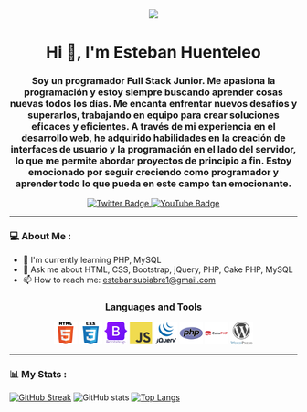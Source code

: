 <div id="header" align="center">
    <img src="https://media.giphy.com/media/qgQUggAC3Pfv687qPC/giphy.gif" width="200">
    <h1 align="center">Hi 👋, I'm Esteban Huenteleo</h1>
    <h3 align="center">
        Soy un programador Full Stack Junior. Me apasiona la programación y estoy siempre buscando aprender cosas nuevas
        todos los días. Me encanta enfrentar nuevos desafíos y superarlos, trabajando en equipo para crear soluciones
        eficaces y eficientes. A través de mi experiencia en el desarrollo web, he adquirido habilidades en la creación
        de interfaces de usuario y la programación en el lado del servidor, lo que me permite abordar proyectos de
        principio a fin. Estoy emocionado por seguir creciendo como programador y aprender todo lo que pueda en este
        campo tan emocionante.
    </h3>
</div>

<div align="center" id="badges">
    <a href="https://twitter.com/estebansubiabr2" target="_blank">
        <img src="https://img.shields.io/twitter/follow/estebansubiabr2?color=blue&logo=twitter&style=for-the-badge"
            alt="Twitter Badge">
    </a>
    <a href="https://www.youtube.com/@EstebanHuenteleo/videos" target="_blank">
        <img src="https://img.shields.io/youtube/channel/views/UCXRXmLhSeQ8Oz1mAyncMCVw?color=red&logo=youtube&style=for-the-badge"
            alt="YouTube Badge">
    </a>
</div>

---

### 💻 About Me :

- 🌱 I'm currently learning PHP, MySQL
- 💬 Ask me about HTML, CSS, Bootstrap, jQuery, PHP, Cake PHP, MySQL
- 📫 How to reach me: estebansubiabre1@gmail.com

<div id="images" align="center">
    <h3>Languages and Tools</h3>
    <div>
        <img src="https://github.com/devicons/devicon/blob/master/icons/html5/html5-original-wordmark.svg" width="40">
        <img src="https://github.com/devicons/devicon/blob/master/icons/css3/css3-original-wordmark.svg" width="40">
        <img src="https://github.com/devicons/devicon/blob/master/icons/bootstrap/bootstrap-original-wordmark.svg"
            width="40">
        <img src="https://github.com/devicons/devicon/blob/master/icons/javascript/javascript-original.svg" width="40">
        <img src="https://github.com/devicons/devicon/blob/master/icons/jquery/jquery-original-wordmark.svg" width="40">
        <img src="https://github.com/devicons/devicon/blob/master/icons/php/php-original.svg" width="40">
        <img src="https://github.com/devicons/devicon/blob/master/icons/cakephp/cakephp-original-wordmark.svg"
            width="40">
        <img src="https://github.com/devicons/devicon/blob/master/icons/wordpress/wordpress-original.svg" width="40">
    </div>
</div>

---

### 📊 My Stats :

[![GitHub Streak](http://github-readme-streak-stats.herokuapp.com?user=EstebanHuenteleo&theme=dark&hide_border=true&date_format=M%20j%5B%2C%20Y%5D)](https://git.io/streak-stats)
![GitHub stats](https://github-readme-stats.vercel.app/api?username=EstebanHuenteleo&show_icons=true&theme=radical)
[![Top Langs](https://github-readme-stats.vercel.app/api/top-langs/?username=EstebanHuenteleo&layout=compact)](https://github.com/EstebanHuenteleo/github-readme-stats)
